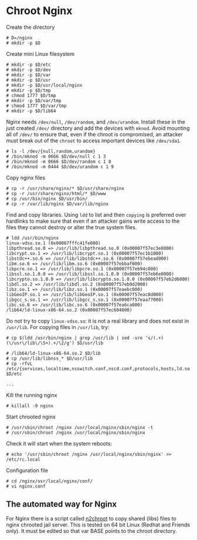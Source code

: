 # Chroot Nginx

Create the directory

    # D=/nginx
    # mkdir -p $D

Create mini Linux filesystem

    # mkdir -p $D/etc
    # mkdir -p $D/dev
    # mkdir -p $D/var
    # mkdir -p $D/usr
    # mkdir -p $D/usr/local/nginx
    # mkdir -p $D/tmp
    # chmod 1777 $D/tmp
    # mkdir -p $D/var/tmp
    # chmod 1777 $D/var/tmp
    # mkdir -p $D/lib64

Nginx needs `/dev/null`, `/dev/random`, and `/dev/urandom`. Install these in the just created `/dev/` directory and add the devices with `mknod`. Avoid mounting all of `/dev/` to ensure that, even if the chroot is compromised, an attacker must break out of the `chroot` to access important devices like `/dev/sda1`.   

    # ls -l /dev/{null,random,urandom}
    # /bin/mknod -m 0666 $D/dev/null c 1 3
    # /bin/mknod -m 0666 $D/dev/random c 1 8
    # /bin/mknod -m 0444 $D/dev/urandom c 1 9

Copy nginx files

    # cp -r /usr/share/nginx/* $D/usr/share/nginx
    # cp -r /usr/share/nginx/html/* $D/www
    # cp /usr/bin/nginx $D/usr/bin/
    # cp -r /var/lib/nginx $D/var/lib/nginx

Find and copy libraries. Using `ldd` to list and then `copying` is preferred over hardlinks to make sure that even if an attacker gains write access to the files they cannot destroy or alter the true system files. 

    # ldd /usr/bin/nginx
    linux-vdso.so.1 (0x00007fffc41fe000)
    libpthread.so.0 => /usr/lib/libpthread.so.0 (0x00007f57ec3e8000)
    libcrypt.so.1 => /usr/lib/libcrypt.so.1 (0x00007f57ec1b1000)
    libstdc++.so.6 => /usr/lib/libstdc++.so.6 (0x00007f57ebead000)
    libm.so.6 => /usr/lib/libm.so.6 (0x00007f57ebbaf000)
    libpcre.so.1 => /usr/lib/libpcre.so.1 (0x00007f57eb94c000)
    libssl.so.1.0.0 => /usr/lib/libssl.so.1.0.0 (0x00007f57eb6e0000)
    libcrypto.so.1.0.0 => /usr/lib/libcrypto.so.1.0.0 (0x00007f57eb2d6000)
    libdl.so.2 => /usr/lib/libdl.so.2 (0x00007f57eb0d2000)
    libz.so.1 => /usr/lib/libz.so.1 (0x00007f57eaebc000)
    libGeoIP.so.1 => /usr/lib/libGeoIP.so.1 (0x00007f57eac8d000)
    libgcc_s.so.1 => /usr/lib/libgcc_s.so.1 (0x00007f57eaa77000)
    libc.so.6 => /usr/lib/libc.so.6 (0x00007f57ea6ca000)
    /lib64/ld-linux-x86-64.so.2 (0x00007f57ec604000)

Do not try to copy `linux-vdso.so`: it is not a real library and does not exist in `/usr/lib`. For copying files in `/usr/lib`, try:

    # cp $(ldd /usr/bin/nginx | grep /usr/lib | sed -sre 's/(.+)(\/usr\/lib\/\S+).+/\2/g') $D/usr/lib

    # /lib64/ld-linux-x86-64.so.2 $D/lib
    # cp /usr/lib/libnss_* $D/usr/lib
    # cp -rfvL /etc/{services,localtime,nsswitch.conf,nscd.conf,protocols,hosts,ld.so.cache,ld.so.conf,resolv.conf,host.conf,nginx} $D/etc

    ...

Kill the running nginx

    # killall -9 nginx

Start chrooted nginx

    # /usr/sbin/chroot /nginx /usr/local/nginx/sbin/nginx -t
    # /usr/sbin/chroot /nginx /usr/local/nginx/sbin/nginx 

Check it will start when the system reboots:

    # echo '/usr/sbin/chroot /nginx /usr/local/nginx/sbin/nginx' >> /etc/rc.local

Configuration file

    # cd /nginx/usr/local/nginx/conf/
    # vi nginx.conf

## The automated way for Nginx 

For Nginx there is a script called [n2chroot](https://github.com/doublerebel/nginx-chroot/blob/master/install_files/n2chroot) to copy shared (libs) files to nginx chrooted jail server. This is tested on 64 bit Linux (Redhat and Friends only). It must be edited so that var BASE points to the chroot directory. 


